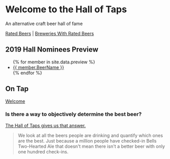 # Welcome to the Hall of Taps

An alternative craft beer hall of fame

[Rated Beers](beers.md) |  [Breweries With Rated Beers](breweries.md)

## 2019 Hall Nominees Preview

<ul>
{% for member in site.data.preview %}
  <li>
    <a href="">
      {{ member.BeerName }}
    </a>
  </li>
{% endfor %}
</ul>


## On Tap
[Welcome](_posts/welcome.md)

### Is there a way to objectively determine the best beer?
[The Hall of Taps gives us that answer.](about.md)

> We look at all the beers
> people are drinking and quantify which ones are the best.
> Just because a million people have checked-in Bells Two-Hearted Ale
> that doesn't mean there isn't a better beer with only one hundred check-ins.

